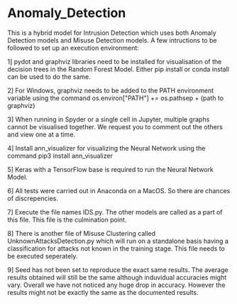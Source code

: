# Anomaly_Detection

This is a hybrid model for Intrusion Detection which uses both Anomaly Detection models and Misuse Detection models.
A few intructions to be followed to set up an execution environment:

1] pydot and graphviz libraries need to be installed for visualisation of the decision trees in the Random Forest Model. Either pip install or conda install can be used to do the same.

2] For Windows, graphviz needs to be added to the PATH environment variable using the command
os.environ[\"PATH\"] += os.pathsep + (path to graphviz)

3] When running in Spyder or a single cell in Jupyter, multiple graphs cannot be visualised together. We request you to comment out the others and view one at a time.

4] Install ann_visualizer for visualizing the Neural Network using the command
pip3 install ann_visualizer

5] Keras with a TensorFlow base is required to run the Neural Network Model.

6] All tests were carried out in Anaconda on a MacOS. So there are chances of discrepencies.

7] Execute the file names IDS.py. The other models are called as  a part of this file. This file is the culmination point.

8] There is another file of Misuse Clustering called UnknownAttacksDetection.py which will run on a standalone basis having a classification for attacks not known in the training stage. This file needs to be executed seperately.

9] Seed has not been set to reproduce the exact same results. The average results obtained will still be the same although induvidual accuracies might vary. Overall we have not noticed any huge drop in accuracy. However the results might not be exactly the same as the documented results.
